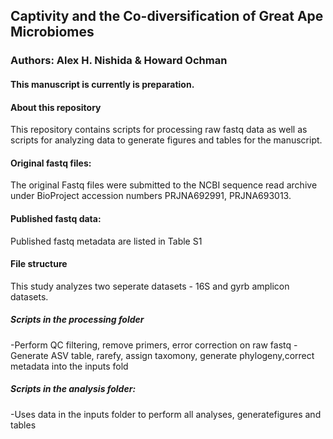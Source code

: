 ## Captivity and the Co-diversification of Great Ape Microbiomes
### Authors: Alex H. Nishida & Howard Ochman


#### This manuscript is currently is preparation.

#### About this repository
This repository contains scripts for processing raw fastq data as well as scripts for analyzing data to generate figures and tables for the manuscript.

#### Original fastq files:
The original Fastq files were submitted to the NCBI sequence read archive under BioProject accession numbers PRJNA692991, PRJNA693013.

#### Published fastq data:
Published fastq metadata are listed in Table S1

#### File structure
This study analyzes two seperate datasets - 16S and gyrb amplicon datasets.
##### Scripts in the processing folder
-Perform QC filtering, remove primers, error correction on raw fastq
-Generate ASV table, rarefy, assign taxomony, generate phylogeny,correct metadata into the inputs fold
##### Scripts in the analysis folder:
-Uses data in the inputs folder to perform all analyses, generatefigures and tables
